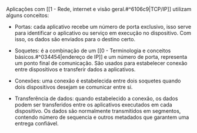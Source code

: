Aplicações com [[1 - Rede, internet e visão geral.#^6106c9|TCP/IP]] utilizam alguns conceitos:

* Portas: cada aplicativo recebe um número de porta exclusivo, isso serve para identificar o aplicativo ou serviço em execução no dispositivo. Com isso, os dados são enviados para o destino certo.

* Soquetes: é a combinação de um [[0 - Terminologia e conceitos básicos.#^034454|endereço de IP]] e um número de porta, representa um ponto final de comunicação. São usados para estabelecer conexão entre dispositivos e transferir dados a aplicativos.

* Conexões: uma conexão é estabelecida entre dois soquetes quando dois dispositivos desejam se comunicar entre si.

* Transferência de dados: quando estabelecido a conexão, os dados podem ser transferidos entre os aplicativos executados em cada dispositivo. Os dados são normalmente transmitidos em segmentos, contendo número de sequencia e outros metadados que garantem uma entrega confiável.

